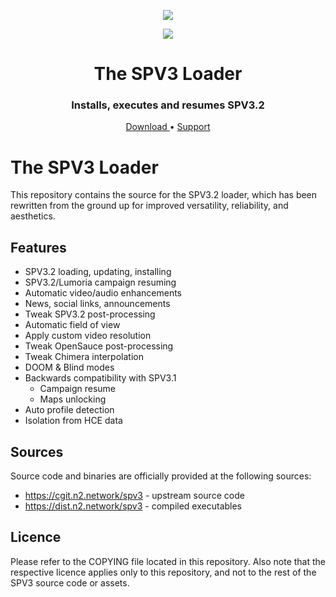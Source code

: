 <html>
    <p align="center">
        <img src="https://user-images.githubusercontent.com/10241434/60400157-bf6b5380-9ba2-11e9-9c25-432e47b845b4.png">
    <p>
    <p align="center">
        <img src="https://user-images.githubusercontent.com/10241434/60400039-e4f75d80-9ba0-11e9-91bf-408969fef83e.png">
    <p>
    <h1 align="center">
        The SPV3 Loader
    </h1>
    <h3 align="center">
        Installs, executes and resumes SPV3.2
    </h3>
    <p align="center">
        <a href="https://file.n2.network/f/4f802d34eaa243e8a74a/?dl=1">
            Download
        </a>
        •
        <a href="https://www.reddit.com/r/halospv3/">
            Support
        </a>
    </p>
</html>

The SPV3 Loader
===============

This repository contains the source for the SPV3.2 loader, which has been rewritten from the ground up for improved versatility, reliability, and aesthetics.

Features
--------

- SPV3.2 loading, updating, installing
- SPV3.2/Lumoria campaign resuming
- Automatic video/audio enhancements
- News, social links, announcements
- Tweak SPV3.2 post-processing
- Automatic field of view
- Apply custom video resolution
- Tweak OpenSauce post-processing
- Tweak Chimera interpolation
- DOOM & Blind modes
- Backwards compatibility with SPV3.1
  - Campaign resume
  - Maps unlocking
- Auto profile detection
- Isolation from HCE data

Sources
-------

Source code and binaries are officially provided at the following
sources:

-   https://cgit.n2.network/spv3 - upstream source code
-   https://dist.n2.network/spv3 - compiled executables

Licence
-------

Please refer to the COPYING file located in this repository. Also note
that the respective licence applies only to this repository, and not to
the rest of the SPV3 source code or assets.